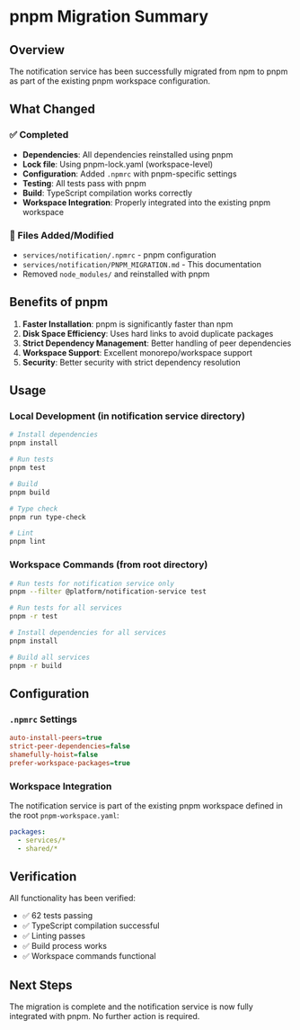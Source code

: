 # pnpm Migration Summary

## Overview

The notification service has been successfully migrated from npm to pnpm as part of the existing
pnpm workspace configuration.

## What Changed

### ✅ Completed

- **Dependencies**: All dependencies reinstalled using pnpm
- **Lock file**: Using pnpm-lock.yaml (workspace-level)
- **Configuration**: Added `.npmrc` with pnpm-specific settings
- **Testing**: All tests pass with pnpm
- **Build**: TypeScript compilation works correctly
- **Workspace Integration**: Properly integrated into the existing pnpm workspace

### 📁 Files Added/Modified

- `services/notification/.npmrc` - pnpm configuration
- `services/notification/PNPM_MIGRATION.md` - This documentation
- Removed `node_modules/` and reinstalled with pnpm

## Benefits of pnpm

1. **Faster Installation**: pnpm is significantly faster than npm
2. **Disk Space Efficiency**: Uses hard links to avoid duplicate packages
3. **Strict Dependency Management**: Better handling of peer dependencies
4. **Workspace Support**: Excellent monorepo/workspace support
5. **Security**: Better security with strict dependency resolution

## Usage

### Local Development (in notification service directory)

```bash
# Install dependencies
pnpm install

# Run tests
pnpm test

# Build
pnpm build

# Type check
pnpm run type-check

# Lint
pnpm lint
```

### Workspace Commands (from root directory)

```bash
# Run tests for notification service only
pnpm --filter @platform/notification-service test

# Run tests for all services
pnpm -r test

# Install dependencies for all services
pnpm install

# Build all services
pnpm -r build
```

## Configuration

### `.npmrc` Settings

```ini
auto-install-peers=true
strict-peer-dependencies=false
shamefully-hoist=false
prefer-workspace-packages=true
```

### Workspace Integration

The notification service is part of the existing pnpm workspace defined in the root
`pnpm-workspace.yaml`:

```yaml
packages:
  - services/*
  - shared/*
```

## Verification

All functionality has been verified:

- ✅ 62 tests passing
- ✅ TypeScript compilation successful
- ✅ Linting passes
- ✅ Build process works
- ✅ Workspace commands functional

## Next Steps

The migration is complete and the notification service is now fully integrated with pnpm. No further
action is required.
